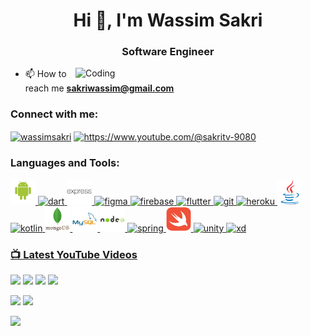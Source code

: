 

<h1 align="center">Hi 👋, I'm Wassim Sakri</h1>
<h3 align="center">Software Engineer</h3>


<img align="right" alt="Coding" width="400" src="https://miro.medium.com/max/1360/0*7Q3yvSIv_t0ioJ-Z.gif">


- 📫 How to reach me **sakriwassim@gmail.com**

<h3 align="left">Connect with me:</h3>
<p align="left">
<a href="https://linkedin.com/in/wassimsakri" target="blank"><img align="center" src="https://raw.githubusercontent.com/rahuldkjain/github-profile-readme-generator/master/src/images/icons/Social/linked-in-alt.svg" alt="wassimsakri" height="30" width="40" /></a>
<a href="https://www.youtube.com/@wassimsakri8654" target="blank"><img align="center" src="https://raw.githubusercontent.com/rahuldkjain/github-profile-readme-generator/master/src/images/icons/Social/youtube.svg" alt="https://www.youtube.com/@sakritv-9080" height="30" width="40" /></a>
</p>

<h3 align="left">Languages and Tools:</h3>
<p align="left"> <a href="https://developer.android.com" target="_blank" rel="noreferrer"> <img src="https://raw.githubusercontent.com/devicons/devicon/master/icons/android/android-original-wordmark.svg" alt="android" width="40" height="40"/> </a> <a href="https://dart.dev" target="_blank" rel="noreferrer"> <img src="https://www.vectorlogo.zone/logos/dartlang/dartlang-icon.svg" alt="dart" width="40" height="40"/> </a> <a href="https://expressjs.com" target="_blank" rel="noreferrer"> <img src="https://raw.githubusercontent.com/devicons/devicon/master/icons/express/express-original-wordmark.svg" alt="express" width="40" height="40"/> </a> <a href="https://www.figma.com/" target="_blank" rel="noreferrer"> <img src="https://www.vectorlogo.zone/logos/figma/figma-icon.svg" alt="figma" width="40" height="40"/> </a> <a href="https://firebase.google.com/" target="_blank" rel="noreferrer"> <img src="https://www.vectorlogo.zone/logos/firebase/firebase-icon.svg" alt="firebase" width="40" height="40"/> </a> <a href="https://flutter.dev" target="_blank" rel="noreferrer"> <img src="https://www.vectorlogo.zone/logos/flutterio/flutterio-icon.svg" alt="flutter" width="40" height="40"/> </a> <a href="https://git-scm.com/" target="_blank" rel="noreferrer"> <img src="https://www.vectorlogo.zone/logos/git-scm/git-scm-icon.svg" alt="git" width="40" height="40"/> </a> <a href="https://heroku.com" target="_blank" rel="noreferrer"> <img src="https://www.vectorlogo.zone/logos/heroku/heroku-icon.svg" alt="heroku" width="40" height="40"/> </a> <a href="https://www.java.com" target="_blank" rel="noreferrer"> <img src="https://raw.githubusercontent.com/devicons/devicon/master/icons/java/java-original.svg" alt="java" width="40" height="40"/> </a> <a href="https://kotlinlang.org" target="_blank" rel="noreferrer"> <img src="https://www.vectorlogo.zone/logos/kotlinlang/kotlinlang-icon.svg" alt="kotlin" width="40" height="40"/> </a> <a href="https://www.mongodb.com/" target="_blank" rel="noreferrer"> <img src="https://raw.githubusercontent.com/devicons/devicon/master/icons/mongodb/mongodb-original-wordmark.svg" alt="mongodb" width="40" height="40"/> </a> <a href="https://www.mysql.com/" target="_blank" rel="noreferrer"> <img src="https://raw.githubusercontent.com/devicons/devicon/master/icons/mysql/mysql-original-wordmark.svg" alt="mysql" width="40" height="40"/> </a> <a href="https://nodejs.org" target="_blank" rel="noreferrer"> <img src="https://raw.githubusercontent.com/devicons/devicon/master/icons/nodejs/nodejs-original-wordmark.svg" alt="nodejs" width="40" height="40"/> </a> <a href="https://spring.io/" target="_blank" rel="noreferrer"> <img src="https://www.vectorlogo.zone/logos/springio/springio-icon.svg" alt="spring" width="40" height="40"/> </a> <a href="https://developer.apple.com/swift/" target="_blank" rel="noreferrer"> <img src="https://raw.githubusercontent.com/devicons/devicon/master/icons/swift/swift-original.svg" alt="swift" width="40" height="40"/> </a> <a href="https://unity.com/" target="_blank" rel="noreferrer"> <img src="https://www.vectorlogo.zone/logos/unity3d/unity3d-icon.svg" alt="unity" width="40" height="40"/> </a> <a href="https://www.adobe.com/products/xd.html" target="_blank" rel="noreferrer"> <img src="https://cdn.worldvectorlogo.com/logos/adobe-xd.svg" alt="xd" width="40" height="40"/> 
  

  

  ### 📺 Latest YouTube Videos

<!-- BEGIN YOUTUBE-CARDS -->
  
  
[<img src="https://play-lh.googleusercontent.com/-N22f90MIvPxQA5EaQ2fR6zF7CDr5MHX2jhkSquwN3fI3LaPalnWoua4jndaPGjXIQ=w2560-h1440-rw" height="250"/>](https://www.youtube.com/watch?v=KmyxCgFi8Xk&t=50s)
  [<img src="https://user-images.githubusercontent.com/62904371/226500825-fb46b929-f0be-474d-8473-108a8e661486.png" height="250"/>](https://www.youtube.com/watch?v=e9BHIquJshQ&t=41s)
  [<img src="https://user-images.githubusercontent.com/62904371/226501828-df6ea32b-ec79-4ea9-8824-f46ce7735351.png"  height="250"/>](https://www.youtube.com/shorts/K_J_XMhorQU)
  [<img src="https://user-images.githubusercontent.com/62904371/226502140-7255effb-5160-4d8e-b8c6-858a58b60f29.png" height="250"/>](https://www.youtube.com/shorts/lG0tSrVw32o)
 
  [<img src="https://user-images.githubusercontent.com/62904371/226502816-b6bfe665-a612-48ce-8408-9e47461c60e7.png"   height="250"/>](https://www.youtube.com/watch?v=4vvpEfQ0BVw)
   [<img src="https://user-images.githubusercontent.com/62904371/226503880-559c3864-46d5-42b9-a887-89d6ff8a12f8.png"   height="250"/>](https://youtu.be/DzyrvMjce3c)
  

  <!-- END YOUTUBE-CARDS -->

[<img src="https://custom-icon-badges.demolab.com/badge/-Subscribe%20For%20More-red?style=for-the-badge&logo=video&logoColor=white"/>](https://www.youtube.com/@wassimsakri8654)
 </p>

  
